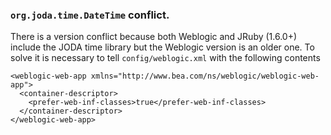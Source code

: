 ### `org.joda.time.DateTime` conflict.
There is a version conflict because both Weblogic and JRuby (1.6.0+) include the JODA time library but the Weblogic version is an older one. To solve it is necessary to tell `config/weblogic.xml` with the following contents

    <weblogic-web-app xmlns="http://www.bea.com/ns/weblogic/weblogic-web-app">
      <container-descriptor>
        <prefer-web-inf-classes>true</prefer-web-inf-classes>
      </container-descriptor>
    </weblogic-web-app>
